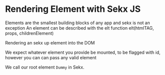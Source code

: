 <!-- 
## Sekx Js is heavily influenced by react
## Most concept are transferable
## The only difference is that we don't work 
## with virtual DOM here.
## instead we try to create even better performance
## with our DOM

## Copy &copy kelvinsekx and friends.
 -->

# Rendering Element with Sekx JS

Elements are the smallest building blocks of any app and sekx is not an exception
An element can be described with the elt function
elt(htmlTAG, props, childrenElement)

Rendering an sekx up element into the DOM
<div id="root"></div>

We expect whatever element you provide be mounted, to be flagged with id, however you can can pass any valid element

We call our root element ``Dummy`` in Sekx.